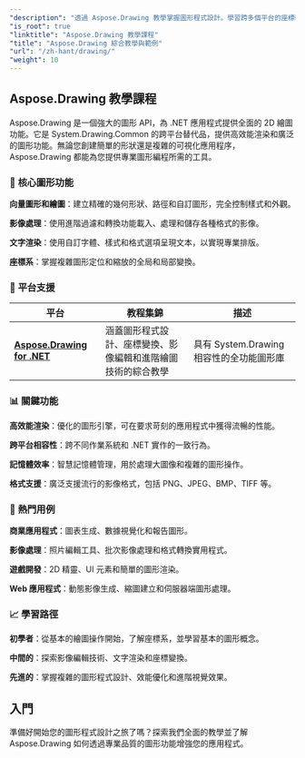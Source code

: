 ```yaml
---
"description": "透過 Aspose.Drawing 教學掌握圖形程式設計。學習跨多個平台的座標轉換、影像編輯、繪圖技術和高級視覺效果。"
"is_root": true
"linktitle": "Aspose.Drawing 教學課程"
"title": "Aspose.Drawing 綜合教學與範例"
"url": "/zh-hant/drawing/"
"weight": 10
---
```


## Aspose.Drawing 教學課程

Aspose.Drawing 是一個強大的圖形 API，為 .NET 應用程式提供全面的 2D 繪圖功能。它是 System.Drawing.Common 的跨平台替代品，提供高效能渲染和廣泛的圖形功能。無論您創建簡單的形狀還是複雜的可視化應用程序，Aspose.Drawing 都能為您提供專業圖形編程所需的工具。

### 🎨 **核心圖形功能**

**向量圖形和繪圖**：建立精確的幾何形狀、路徑和自訂圖形，完全控制樣式和外觀。

**影像處理**：使用進階過濾和轉換功能載入、處理和儲存各種格式的影像。

**文字渲染**：使用自訂字體、樣式和格式選項呈現文本，以實現專業排版。

**座標系**：掌握複雜圖形定位和縮放的全局和局部變換。

### 🚀 **平台支援**

|平台 |教程集錦 |描述 |
|----------|---------------------|-------------|
| **[Aspose.Drawing for .NET](./net/)** |涵蓋圖形程式設計、座標變換、影像編輯和進階繪圖技術的綜合教學 |具有 System.Drawing 相容性的全功能圖形庫 |

### 📊 **關鍵功能**

**高效能渲染**：優化的圖形引擎，可在要求苛刻的應用程式中獲得流暢的性能。

**跨平台相容性**：跨不同作業系統和 .NET 實作的一致行為。

**記憶體效率**：智慧記憶體管理，用於處理大圖像和複雜的圖形操作。

**格式支援**：廣泛支援流行的影像格式，包括 PNG、JPEG、BMP、TIFF 等。

### 🎯 **熱門用例**

**商業應用程式**：圖表生成、數據視覺化和報告圖形。

**影像處理**：照片編輯工具、批次影像處理和格式轉換實用程式。

**遊戲開發**：2D 精靈、UI 元素和簡單的圖形渲染。

**Web 應用程式**：動態影像生成、縮圖建立和伺服器端圖形處理。

### 📈 **學習路徑**

**初學者**：從基本的繪圖操作開始，了解座標系，並學習基本的圖形概念。

**中間的**：探索影像編輯技術、文字渲染和座標變換。

**先進的**：掌握複雜的圖形程式設計、效能優化和進階視覺效果。

## 入門

準備好開始您的圖形程式設計之旅了嗎？探索我們全面的教學並了解 Aspose.Drawing 如何透過專業品質的圖形功能增強您的應用程式。